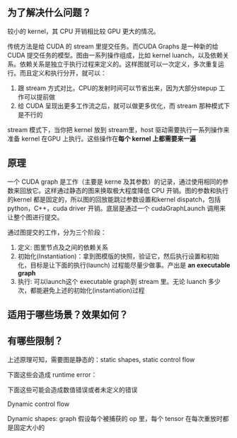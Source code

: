## 为了解决什么问题？
 较小的 kernel，其 CPU 开销相比较 GPU 更大的情况。

传统方法是给 CUDA 的 stream 里提交任务。而CUDA Graphs 是一种新的给 CUDA 提交任务的模型。图由一系列操作组成，比如 kernel luanch，以及依赖关系。依赖关系是独立于执行过程来定义的。这样图就可以一次定义，多次重复运行。而且定义和执行分开，就可以：

1. 跟 stream 方式对比，CPU的发射时间可以节省出来，因为大部分stepup 工作可以提前做
2. 给 CUDA 呈现出更多工作流之后，就可以做更多优化，而 stream 那种模式下是不行的

stream 模式下，当你把 kernel 放到 stream里，host 驱动需要执行一系列操作来准备 kernel 在GPU 上执行。这些操作在**每个 kernel 上都需要来一遍**

## 原理
一个 CUDA graph 是工作（主要是 kerne 及其参数）的记录，通过使用相同的参数来回放它。这样通过静态的图来换取极大程度降低 CPU 开销。图的参数和执行的kernel 都是固定的，所以图的回放能跳过参数设置和kernel dispatch，包括 python，C++，cuda driver 开销。底层是通过一个 cudaGraphLaunch 调用来让整个图进行提交。

通过图提交的工作，分为三个阶段：

1. 定义: 图里节点及之间的依赖关系
2. 初始化(Instantiation)：拿到图模版的快照，验证它，然后执行设置和初始化，目标是让下面的执行(launch) 过程能尽量少做事。产出是 **an executable graph**
3. 执行: 可以launch这个 executable graph到 stream 里。无论 luanch 多少次，都能避免上述的初始化(instantiation)过程

## 适用于哪些场景？效果如何？


## 有哪些限制？

上述原理可知，需要图是静态的：static shapes, static control flow

下面这些会造成 runtime error：

下面这些可能会造成数值错误或者未定义的错误

Dynamic control flow

Dynamic shapes: graph 假设每个被捕获的 op 里，每个 tensor 在每次重放时都是固定大小的

